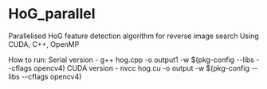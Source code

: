 # HoG_parallel

Parallelised HoG feature detection algorithm for reverse image search
Using CUDA, C++, OpenMP

How to run:
Serial version - g++ hog.cpp -o output1 -w $(pkg-config --libs --cflags opencv4)
CUDA version - nvcc hog.cu -o output -w $(pkg-config --libs --cflags opencv4)
